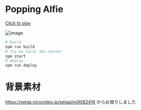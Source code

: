 # Popping Alfie

[Click to play](https://jackalltrades-mon.github.io/PoppingAlfie/)

![image](https://github.com/JackAllTrades-MoN/PoppingAlfie/assets/3920928/fd97d60c-e369-4875-a202-e72c8c55b295)


```bash
# build
npm run build
# try on local dev-server
npm start
# deploy
npm run deploy
```

# 背景素材
https://seiga.nicovideo.jp/seiga/im9082416
からお借りしました

